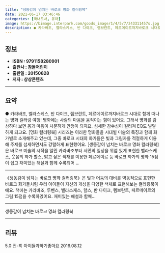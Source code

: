 ```yaml
---
title: "생동감이 넘치는 바로크 명화 컬러링북"
date: 2021-06-17 03:46:46
categories: [국내도서, 유아]
image: https://bimage.interpark.com/goods_image/1/4/5/7/243311457s.jpg
description: ● 카라바조, 벨라스케스, 반 다이크, 렘브란트, 페르메이르까지바로크 시대로 함께 떠나는 명화 컬러링 여행! 명화에는 사람의 마음을 움직이는 힘이 있어요. 그래서 명화를 감상하다 보면 몸과 마음이 차분하게 안정이 되지요. 섬세한 감수성이 길러져 EQ도 발달하게 되고요. [명화 컬러링북
---
```


## **정보**

- **ISBN : 9791158280901**
- **출판사 : 참돌어린이**
- **출판일 : 20150828**
- **저자 : 상상콘텐츠**

------



## **요약**

●  카라바조, 벨라스케스, 반 다이크, 렘브란트, 페르메이르까지바로크 시대로 함께 떠나는 명화 컬러링 여행! 명화에는 사람의 마음을 움직이는 힘이 있어요. 그래서 명화를 감상하다 보면 몸과 마음이 차분하게 안정이 되지요. 섬세한 감수성이 길러져 EQ도 발달하게 되고요. [명화 컬러링북] 시리즈는 이러한 명화들을 시대별 미술의 특징과 함께 화가별로 소개해주고 있는데, 그중 바로크 시대의 화가들은 빛과 그림자를 적절하게 이용해 주제를 섬세하면서도 강렬하게 표현했어요. [생동감이 넘치는 바로크 명화 컬러링북]은 바로크 미술의 시작을 알린 카라바조부터 서민의 일상을 위엄 있게 표현한 벨라스케스, 웃음의 화가 할스, 밝고 싶은 색채를 이용한 페르메이르 등 바로크 화가의 명화 15점이 쉽고 재미있는 해설과 함께 수록되어 ...

------

《생동감이 넘치는 바로크 명화 컬러링북》은 빛과 어둠의 대비를 역동적으로 표현한 바로크 화가들처럼 우리 아이들이 자신의 개성을 다양한 색채로 표현해보는 컬러링북이에요. 책에는 카라바조, 루벤스, 벨라스케스, 할스, 반 다이크, 렘브란트, 페르메이르의 그림 15점을 수록하였어요. 재미있는 해설과 함께... 

------


생동감이 넘치는 바로크 명화 컬러링북 

------


## **리뷰** 

5.0 전-희 아이들과하기좋아요 2016.08.12 <br/>